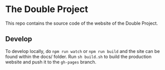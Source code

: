 # The Double Project

This repo contains the source code of the website of the Double Project.

## Develop

To develop locally, do `npm run watch` or `npm run build` and the site can be found within the docs/ folder. Run `sh build.sh` to build the production website and push it to the `gh-pages` branch.
